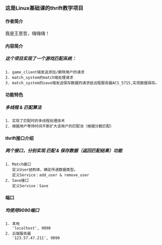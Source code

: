 ### 这是Linux基础课的thrift教学项目

#### 作者简介
我是王思哲，嗨嗨嗨！

#### 内容简介
##### 这个项目实现了一个游戏匹配系统：
    1. game_client端发送添加/删除用户的请求
    2. match_system的match端处理请求
    3. match_system的save端发送保存数据的请求给远程服务器ACS_5715,实现数据保存。


#### 功能特色
##### 多线程 & 匹配算法
    1. 实现了匹配时的多线程处理技术
    2. 根据用户等待时间不断扩大该用户的匹配池（根据分数匹配）

#### thrift接口介绍
##### 两个接口，分别实现 匹配 & 保存数据（返回匹配结果）功能
    1. Match接口
       定义User结构体，确定传递数据类型。
       定义Service：add_user & remove_user
    2. Save接口
       定义Servive：Save

#### 端口
##### 均使用9090端口
    1. 本地
       'localhost', 9090
    2. 云端服务器
       '123.57.47.211', 9090
